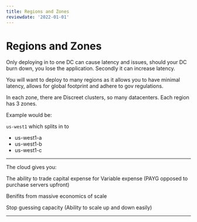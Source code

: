 ```yaml
---
title: Regions and Zones
reviewdate: '2022-01-01'
---
```


# Regions and Zones

Only deploying in to one DC can cause latency and issues, should your DC burn down, you lose the application. Secondly it can increase latency.

You will want to deploy to many regions as it allows you to have minimal latency, allows for global footprint and adhere to gov regulations.



In each zone, there are Discreet clusters, so many datacenters. Each region has 3 zones.

Example would be:

`us-west1` which splits in to

* us-west1-a
* us-west1-b
* us-west1-c



---

The cloud gives you:

The ability to trade capital expense for Variable expense (PAYG opposed to purchase servers upfront)

Benifits from massive economics of scale

Stop guessing capacity (Ability to scale up and down easily)

---